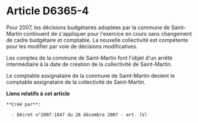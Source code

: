 # Article D6365-4

Pour 2007, les décisions budgétaires adoptées par la commune de Saint-Martin continuent de s'appliquer pour l'exercice en
cours sans changement de cadre budgétaire et comptable. La nouvelle collectivité est compétente pour les modifier par voie de
décisions modificatives.

Les comptes de la commune de Saint-Martin font l'objet d'un arrêté intermédiaire à la date de création de la collectivité de
Saint-Martin.

Le comptable assignataire de la commune de Saint-Martin devient le comptable assignataire de la collectivité de Saint-Martin.

**Liens relatifs à cet article**

	**Créé par**:

	  - Décret n°2007-1847 du 26 décembre 2007 - art. (V)
